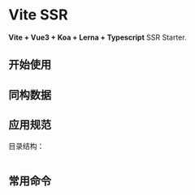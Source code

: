 # Vite SSR

**Vite + Vue3 + Koa + Lerna + Typescript** SSR Starter.

## 开始使用



## 同构数据



## 应用规范

目录结构：

```bash

```

## 常用命令




